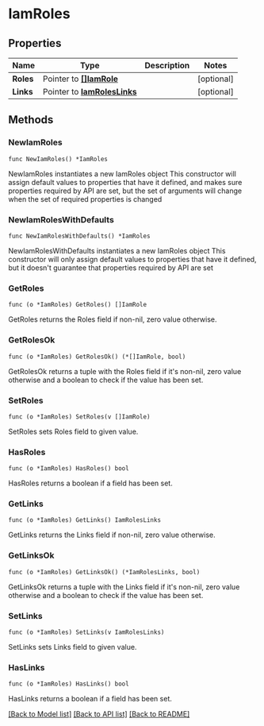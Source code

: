 # IamRoles

## Properties

Name | Type | Description | Notes
------------ | ------------- | ------------- | -------------
**Roles** | Pointer to [**[]IamRole**](IamRole.md) |  | [optional] 
**Links** | Pointer to [**IamRolesLinks**](IamRolesLinks.md) |  | [optional] 

## Methods

### NewIamRoles

`func NewIamRoles() *IamRoles`

NewIamRoles instantiates a new IamRoles object
This constructor will assign default values to properties that have it defined,
and makes sure properties required by API are set, but the set of arguments
will change when the set of required properties is changed

### NewIamRolesWithDefaults

`func NewIamRolesWithDefaults() *IamRoles`

NewIamRolesWithDefaults instantiates a new IamRoles object
This constructor will only assign default values to properties that have it defined,
but it doesn't guarantee that properties required by API are set

### GetRoles

`func (o *IamRoles) GetRoles() []IamRole`

GetRoles returns the Roles field if non-nil, zero value otherwise.

### GetRolesOk

`func (o *IamRoles) GetRolesOk() (*[]IamRole, bool)`

GetRolesOk returns a tuple with the Roles field if it's non-nil, zero value otherwise
and a boolean to check if the value has been set.

### SetRoles

`func (o *IamRoles) SetRoles(v []IamRole)`

SetRoles sets Roles field to given value.

### HasRoles

`func (o *IamRoles) HasRoles() bool`

HasRoles returns a boolean if a field has been set.

### GetLinks

`func (o *IamRoles) GetLinks() IamRolesLinks`

GetLinks returns the Links field if non-nil, zero value otherwise.

### GetLinksOk

`func (o *IamRoles) GetLinksOk() (*IamRolesLinks, bool)`

GetLinksOk returns a tuple with the Links field if it's non-nil, zero value otherwise
and a boolean to check if the value has been set.

### SetLinks

`func (o *IamRoles) SetLinks(v IamRolesLinks)`

SetLinks sets Links field to given value.

### HasLinks

`func (o *IamRoles) HasLinks() bool`

HasLinks returns a boolean if a field has been set.


[[Back to Model list]](../README.md#documentation-for-models) [[Back to API list]](../README.md#documentation-for-api-endpoints) [[Back to README]](../README.md)


